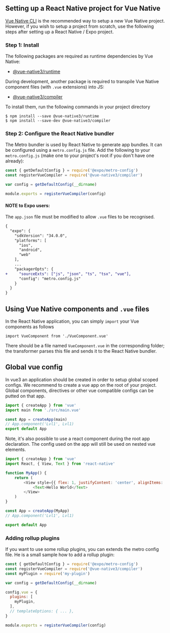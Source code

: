 ## Setting up a React Native project for Vue Native

[Vue Native CLI](https://github.com/chainius/vue-native-cli) is the recommended way to setup a new Vue Native project. However, if you wish to setup a project from scratch, use the following steps after setting up a React Native / Expo project.

### Step 1: Install

The following packages are required as runtime dependencies by Vue Native:
- [@vue-native3/runtime](https://www.npmjs.com/package/@vue-native3/runtime)

During development, another package is required to transpile Vue Native component files (with `.vue` extensions) into JS:
- [@vue-native3/compiler](https://www.npmjs.com/package/@vue-native3/compiler)

To install them, run the following commands in your project directory
```
$ npm install --save @vue-native3/runtime
$ npm install --save-dev @vue-native3/compiler
```

### Step 2: Configure the React Native bundler

The Metro bundler is used by React Native to generate app bundles. It can be configured using a `metro.config.js` file. Add the following to your `metro.config.js` (make one to your project's root if you don't have one already):

```js
const { getDefaultConfig } = require('@expo/metro-config')
const registerVueCompiler = require('@vue-native3/compiler')

var config = getDefaultConfig(__dirname)

module.exports = registerVueCompiler(config)
```

#### NOTE to Expo users:

The `app.json` file must be modified to allow `.vue` files to be recognised.

```diff
{
  "expo": {
    "sdkVersion": "34.0.0",
    "platforms": [
      "ios",
      "android",
      "web"
    ],
    ...
    "packagerOpts": {
+     "sourceExts": ["js", "json", "ts", "tsx", "vue"],
      "config": "metro.config.js"
    }
  }
}
```




## Using Vue Native components and `.vue` files

In the React Native application, you can simply `import` your Vue components as follows

```
import VueComponent from './VueComponent.vue'
```

There should be a file named `VueComponent.vue` in the corresponding folder; the transformer parses this file and sends it to the React Native bundler.

## Global vue config

In vue3 an application should be created in order to setup global scoped configs.
We recommend to create a vue app on the root of your project.
Global components, directives or other vue compatible configs can be putted on that app.

```js
import { createApp } from 'vue'
import main from './src/main.vue'

const App = createApp(main)
// App.component('Lvl1', Lvl1)
export default App
```

Note, it's also possible to use a react component during the root app declaration.
The config used on the app will still be used on nested vue elements.

```js
import { createApp } from 'vue'
import React, { View, Text } from 'react-native'

function MyApp() {
    return (
        <View style={{ flex: 1, justifyContent: 'center', alignItems: 'center' }}>
            <Text>Hello World</Text>
        </View>
    )
}

const App = createApp(MyApp)
// App.component('Lvl1', Lvl1)

export default App
```

### Adding rollup plugins

If you want to use some rollup plugins, you can extends the metro config file.
He is a small sample how to add a rollup plugin:

```js
const { getDefaultConfig } = require('@expo/metro-config')
const registerVueCompiler = require('@vue-native3/compiler')
const myPlugin = require('my-plugin')

var config = getDefaultConfig(__dirname)

config.vue = {
  plugins: [
    myPlugin,
  ],
  // templateOptions: { ... },
}

module.exports = registerVueCompiler(config)
```